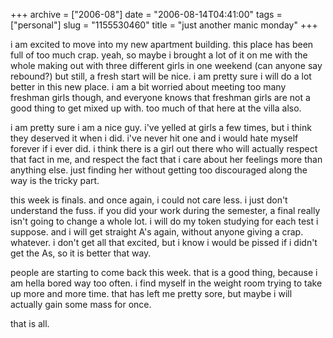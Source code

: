 +++
archive = ["2006-08"]
date = "2006-08-14T04:41:00"
tags = ["personal"]
slug = "1155530460"
title = "just another manic monday"
+++

i am excited to move into my new apartment building. this place has been
full of too much crap. yeah, so maybe i brought a lot of it on me with the
whole making out with three different girls in one weekend (can anyone say
rebound?) but still, a fresh start will be nice. i am pretty sure i will
do a lot better in this new place. i am a bit worried about meeting too
many freshman girls though, and everyone knows that freshman girls are not
a good thing to get mixed up with. too much of that here at the villa
also.

i am pretty sure i am a nice guy. i've yelled at girls a few times, but
i think they deserved it when i did. i've never hit one and i would hate
myself forever if i ever did. i think there is a girl out there who will
actually respect that fact in me, and respect the fact that i care about
her feelings more than anything else. just finding her without getting too
discouraged along the way is the tricky part.

this week is finals. and once again, i could not care less. i just don't
understand the fuss. if you did your work during the semester, a final
really isn't going to change a whole lot. i will do my token studying for
each test i suppose. and i will get straight A's again, without anyone
giving a crap. whatever. i don't get all that excited, but i know i would
be pissed if i didn't get the As, so it is better that way.

people are starting to come back this week. that is a good thing, because
i am hella bored way too often. i find myself in the weight room trying to
take up more and more time. that has left me pretty sore, but maybe i will
actually gain some mass for once.

that is all.


